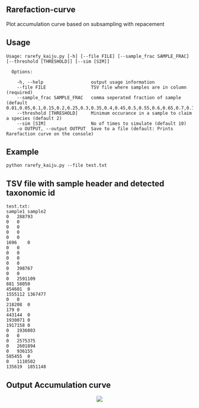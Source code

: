 ## Rarefaction-curve

Plot accumulation curve based on subsampling with repacement

## Usage

```
Usage: rarefy_kaiju.py [-h] [--file FILE] [--sample_frac SAMPLE_FRAC] [--threshold [THRESHOLD]] [--sim [SIM]]

  Options:

    -h, --help                  output usage information
    --file FILE                 TSV file where samples are in column (required)
    --sample_frac SAMPLE_FRAC   comma seperated fraction of sample (default 0.01,0.05,0.1,0.15,0.2,0.25,0.3,0.35,0.4,0.45,0.5,0.55,0.6,0.65,0.7,0.75,0.8,.85,0.9,0.95,1)
    --threshold [THRESHOLD]     Minimum occurance in a sample to claim a species (default 2)
    --sim [SIM]                 No of times to simulate (default 10)
    -o OUTPUT, --output OUTPUT  Save to a file (default: Prints Rarefaction curve on the console)
```
## Example

```
python rarefy_kaiju.py --file test.txt

```


## TSV file with sample header and detected taxonomic id 
```
test.txt: 
sample1	sample2
0	288793
0	0
0	0
0	0
0	0
1696	0
0	0
0	0
0	0
0	0
0	398767
0	0
0	2591109
881	58050
454601	0
1555112	1367477
0	0
218208	0
179	0
443144	0
1930071	0
1917158	0
0	1936003
0	0
0	2575375
0	2601894
0	936155
585455	0
0	1110502
135619	1851148
```
## Output Accumulation curve
<p align="center">
  <img src="https://user-images.githubusercontent.com/43430427/158591776-6478de3f-9627-4667-89a3-f6642251911e.png">
</p>

